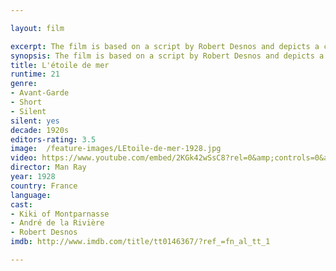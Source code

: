 ```yaml
---

layout: film

excerpt: The film is based on a script by Robert Desnos and depicts a couple (Alice Prin and André de la Rivière) acting through scenes that are shot out of focus.
synopsis: The film is based on a script by Robert Desnos and depicts a couple (Alice Prin and André de la Rivière) acting through scenes that are shot out of focus.
title: L'étoile de mer
runtime: 21
genre:
- Avant-Garde 
- Short 
- Silent
silent: yes
decade: 1920s
editors-rating: 3.5
image:  /feature-images/LEtoile-de-mer-1928.jpg
video: https://www.youtube.com/embed/2KGk42wSsC8?rel=0&amp;controls=0&amp;showinfo=0
director: Man Ray
year: 1928
country: France 
language: 
cast:
- Kiki of Montparnasse
- André de la Rivière
- Robert Desnos
imdb: http://www.imdb.com/title/tt0146367/?ref_=fn_al_tt_1

--- 
```



